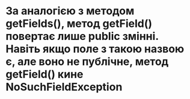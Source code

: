 # За аналогією з методом getFields(), метод getField() повертає лише public змінні. Навіть якщо поле з такою назвою є, але воно не публічне, метод getField() кине NoSuchFieldException